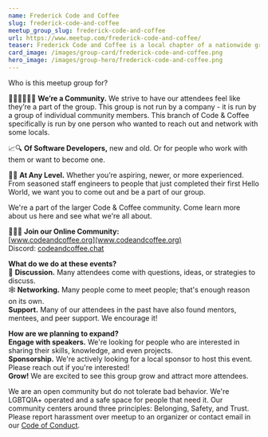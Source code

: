 ```yaml
---
name: Frederick Code and Coffee
slug: frederick-code-and-coffee
meetup_group_slug: frederick-code-and-coffee
url: https://www.meetup.com/frederick-code-and-coffee/
teaser: Frederick Code and Coffee is a local chapter of a nationwide group that aims to bring developers together to grow and make friends. The group meets at local coffee shops.
card_image: /images/group-card/frederick-code-and-coffee.png
hero_image: /images/group-hero/frederick-code-and-coffee.png
---
```

Who is this meetup group for?

🧑‍🤝‍🧑🧑‍🤝‍🧑 **We’re a Community.** We strive to have our attendees feel like they’re a part of the group. This group is not run by a company - it is run by a group of individual community members. This branch of Code & Coffee specifically is run by one person who wanted to reach out and network with some locals.

📈🔍 **Of Software Developers,** new and old. Or for people who work with them or want to become one.

🐣🐓 **At Any Level.** Whether you’re aspiring, newer, or more experienced. From seasoned staff engineers to people that just completed their first Hello World, we want you to come out and be a part of our group.

We're a part of the larger Code & Coffee community. Come learn more about us here and see what we're all about.

🧑‍🤝‍🧑 **Join our Online Community:**<br>
[www.codeandcoffee.org](www.codeandcoffee.org)<br>
Discord: [codeandcoffee.chat](codeandcoffee.chat)

**What do we do at these events?**<br>
💬 **Discussion.** Many attendees come with questions, ideas, or strategies to discuss.<br>
🕸 **Networking.** Many people come to meet people; that's enough reason on its own.<br>
**Support.** Many of our attendees in the past have also found mentors, mentees, and peer support. We encourage it!

**How are we planning to expand?**<br>
**Engage with speakers.** We're looking for people who are interested in sharing their skills, knowledge, and even projects.<br>
**Sponsorship.** We're actively looking for a local sponsor to host this event. Please reach out if you're interested!<br>
**Grow!** We are excited to see this group grow and attract more attendees.

We are an open community but do not tolerate bad behavior. We're LGBTQIA+ operated and a safe space for people that need it. Our community centers around three principles: Belonging, Safety, and Trust. Please report harassment over meetup to an organizer or contact email in our [Code of Conduct](https://www.newyorkcodeandcoffee.com/coc.html).
